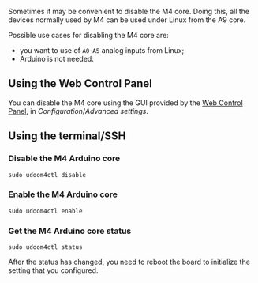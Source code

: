 Sometimes it may be convenient to disable the M4 core. Doing this, all the devices normally used by M4 can be used under Linux from the A9 core.

Possible use cases for disabling the M4 core are:
 * you want to use of `A0`-`A5` analog inputs from Linux;
 * Arduino is not needed.


## Using the Web Control Panel

You can disable the M4 core using the GUI provided by the [Web Control Panel](!Basic_Setup/Web_Control_Panel), in *Configuration*/*Advanced settings*.

## Using the terminal/SSH

### Disable the M4 Arduino core

    sudo udoom4ctl disable

### Enable the M4 Arduino core

    sudo udoom4ctl enable

### Get the M4 Arduino core status

    sudo udoom4ctl status

After the status has changed, you need to reboot the board to initialize the setting that you configured.
